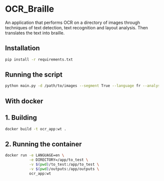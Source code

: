 # OCR_Braille
An application that performs OCR on a directory of images through techniques of text detection, text recognition and layout analysis. Then translates the text into braille.

## Installation


```bash
pip install -r requirements.txt
```

## Running the script

```bash
python main.py -d /path/to/images --segment True --language fr --analyse False
```

## With docker 

## 1. Building
```bash
docker build -t ocr_app:wt .
```
## 2. Running the container
```bash
docker run -e LANGUAGE=en \
           -e DIRECTORY=/app/to_test \
           -v $(pwd)/to_test:/app/to_test \
           -v $(pwd)/outputs:/app/outputs \
           ocr_app:wt

```




